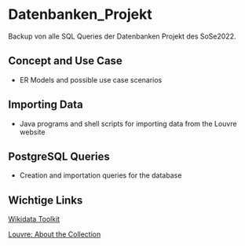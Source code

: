 # Datenbanken_Projekt
Backup von alle SQL Queries der Datenbanken Projekt des SoSe2022.

## Concept and Use Case
- ER Models and possible use case scenarios 

## Importing Data
- Java programs and shell scripts for importing data from the Louvre website

## PostgreSQL Queries
- Creation and importation queries for the database 

## Wichtige Links

[Wikidata Toolkit](https://www.mediawiki.org/wiki/Wikidata_Toolkit)

[Louvre: About the Collection](https://collections.louvre.fr/en/page/apropos)









